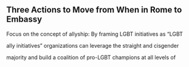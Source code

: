 ## Three Actions to Move from When in Rome to Embassy

Focus on the concept of allyship: By framing LGBT initiatives as “LGBT

ally initiatives” organizations can leverage the straight and cisgender

majority and build a coalition of pro-LGBT champions at all levels of